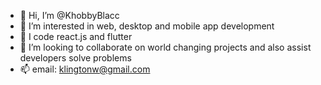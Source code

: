 - 👋 Hi, I’m @KhobbyBlacc
- 👀 I’m interested in web, desktop and mobile app development
- 🌱 I code react.js and flutter
- 💞️ I’m looking to collaborate on world changing projects and also assist developers solve problems
- 📫 email: klingtonw@gmail.com

<!---
KhobbyBlacc/KhobbyBlacc is a ✨ special ✨ repository because its `README.md` (this file) appears on your GitHub profile.
You can click the Preview link to take a look at your changes.
--->
